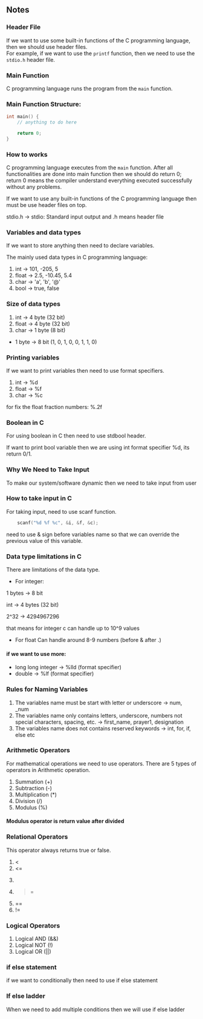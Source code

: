 ## Notes

### Header File
If we want to use some built-in functions of the C programming language, then we should use header files.  
For example, if we want to use the `printf` function, then we need to use the `stdio.h` header file.

### Main Function
C programming language runs the program from the `main` function.

### Main Function Structure:
```c
int main() {
    // anything to do here

    return 0;
}
```


### How to works

C programming language executes from the `main` function. After all functionalities are done into main function then we should do return 0; return 0 means the compiler understand everything executed successfully without any problems.

If we want to use any built-in functions of the C programming language then must be use header files on top.

stdio.h -> stdio: Standard input output and .h means header file


### Variables and data types
If we want to store anything then need to declare variables.

The mainly used data types in C programming language:
1. int -> 101, -205, 5
2. float -> 2.5, -10.45, 5.4
3. char -> 'a', 'b', '@'
4. bool -> true, false


### Size of data types

1. int -> 4 byte (32 bit)
2. float -> 4 byte (32 bit)
3. char -> 1 byte (8 bit)

 * 1 byte -> 8 bit (1, 0, 1, 0, 0, 1, 1, 0)


 ### Printing variables
 If we want to print variables then need to use format specifiers.

 1. int -> %d
 2. float -> %f
 3. char -> %c

 for fix the float fraction numbers: %.2f


 ### Boolean in C
 For using boolean in C then need to use stdbool header.

 If want to print bool variable then we are using int format specifier %d, its return 0/1.


 ### Why We Need to Take Input
 To make our system/software dynamic then we need to take input from user


### How to take input in C
For taking input, need to use scanf function.

```c
    scanf("%d %f %c", &i, &f, &c);
```

need to use & sign before variables name so that we can override the previous value of this variable.


### Data type limitations in C
There are limitations of the data type.

* For integer:

1 bytes -> 8 bit

int -> 4 bytes (32 bit)

2^32 -> 4294967296

that means for integer c can handle up to 10^9 values


* For float
Can handle around 8-9 numbers (before & after .)


#### if we want to use more:
* long long integer -> %lld (format specifier)
* double -> %lf (format specifier)


### Rules for Naming Variables
1. The variables name must be start with letter or underscore -> num, _num
2. The variables name only contains letters, underscore, numbers not special characters, spacing, etc. -> first_name, prayer1, designation
3. The variables name does not contains reserved keywords -> int, for, if, else etc


### Arithmetic Operators
For mathematical operations we need to use operators. There are 5 types of operators in Arithmetic operation.

1. Summation (+)
2. Subtraction (-)
3. Multiplication (*)
4. Division (/)
5. Modulus (%)

#### Modulus operator is return value after divided


### Relational Operators
This operator always returns true or false.

1. <
2. <=
3. >
4. >=
5. ==
6. !=


### Logical Operators
1. Logical AND (&&)
2. Logical NOT (!)
3. Logical OR (||)


### if else statement
if we want to conditionally then need to use if else statement

### If else ladder
When we need to add multiple conditions then we will use if else ladder